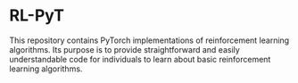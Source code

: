 # RL-PyT
This repository contains PyTorch implementations of reinforcement learning algorithms. Its purpose is to provide straightforward and easily understandable code for individuals to learn about basic reinforcement learning algorithms.
